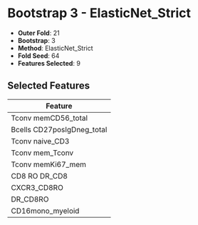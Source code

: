 # Bootstrap 3 - ElasticNet_Strict

- **Outer Fold**: 21
- **Bootstrap**: 3
- **Method**: ElasticNet_Strict
- **Fold Seed**: 64
- **Features Selected**: 9

## Selected Features

| Feature |
|---------|
| Tconv memCD56_total |
| Bcells CD27posIgDneg_total |
| Tconv naive_CD3 |
| Tconv mem_Tconv |
| Tconv memKi67_mem |
| CD8 RO DR_CD8 |
| CXCR3_CD8RO |
| DR_CD8RO |
| CD16mono_myeloid |
